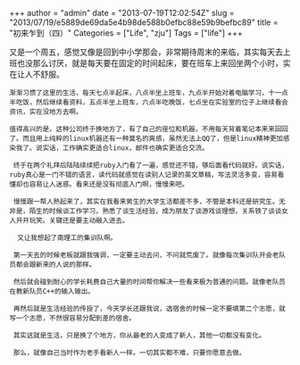 +++
author = "admin"
date = "2013-07-19T12:02:54Z"
slug = "2013/07/19/e5889de69da5e4b98de588b0efbc88e59b9befbc89"
title = "初来乍到（四）"
Categories = ["Life", "zju"]
Tags = ["life"]
+++

  又是一个周五，感觉又像是回到中小学那会，非常期待周末的来临，其实每天去上班也没那么讨厌，就是每天要在固定的时间起床，要在班车上来回坐两个小时，实在让人不舒服。

    渐渐习惯了这里的生活，每天七点半起床，八点半坐上班车，九点半开始对着电脑学习，十一点半吃饭，然后继续看资料，五点半坐上班车，六点半吃晚饭，七点坐在实验室的位子上继续看会资讯，实在没地方去啊。

    值得高兴的是，这种公司终于换地方了，有了自己的座位和机器，不用每天背着笔记本来来回回了。而且用上纯粹的linux机器还有一种莫名的爽感，虽然无法上QQ了，但是linux精神更加感染我了。说实话，工作确实更适合linux，邮件也确实更适合交流。

     终于在两个礼拜后陆陆续续把ruby入门看了一遍，感觉还不错，够后面看代码就好。说实话，ruby真心是一门不错的语言，读代码就感觉在读别人记录的英文草稿，写法灵活多变，容易看懂却也容易让人迷惑。看来还是没有彻底入门啊，慢慢来吧。

     慢慢跟一帮人熟起来了，其实在我看来男生的大学生活都差不多，不管是本科还是研究生。无非是，陌生的时候谈工作学习，熟悉了谈生活经验，成为朋友了谈游戏谈理想，关系铁了谈谈女人开开玩笑。关键还是要主动融入进去。

      又让我想起了南理工的集训队啊。

     第一天去的时候老板就跟我强调，一定要主动去问，不问就荒废了。就像每次集训队开会老队员都会跟新来的人说的那样。

     然后就会碰到耐心的学长耗费自己大量的时间帮你解决一些看来极为普通的问题。就像老队员在教新队员C++的输入输出。

     再然后就是生活经验的传授了，今天学长还跟我说，选宿舍的时候一定不要填第二个志愿，就写一个志愿，不然很容易分配到差的宿舍。

     其实这就是生活，只是换了个地方，你从最老的人变成了新人，其他一切都没有变化。

     那么，就像自己当时作为老手看新人一样。一切其实都不难，只要你愿意去做。

